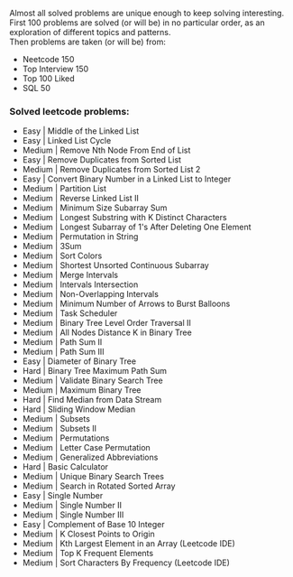 Almost all solved problems are unique enough to keep solving interesting. \
First 100 problems are solved (or will be) in no particular order, as an exploration of different topics and patterns. \
Then problems are taken (or will be) from:
- Neetcode 150
- Top Interview 150
- Top 100 Liked
- SQL 50


### Solved leetcode problems:
- Easy | Middle of the Linked List
- Easy | Linked List Cycle
- Medium | Remove Nth Node From End of List
- Easy | Remove Duplicates from Sorted List
- Medium | Remove Duplicates from Sorted List 2
- Easy | Convert Binary Number in a Linked List to Integer
- Medium | Partition List
- Medium | Reverse Linked List II
- Medium | Minimum Size Subarray Sum
- Medium | Longest Substring with K Distinct Characters
- Medium | Longest Subarray of 1's After Deleting One Element
- Medium | Permutation in String
- Medium | 3Sum
- Medium | Sort Colors
- Medium | Shortest Unsorted Continuous Subarray
- Medium | Merge Intervals
- Medium | Intervals Intersection
- Medium | Non-Overlapping Intervals
- Medium | Minimum Number of Arrows to Burst Balloons
- Medium | Task Scheduler
- Medium | Binary Tree Level Order Traversal II
- Medium | All Nodes Distance K in Binary Tree
- Medium | Path Sum II
- Medium | Path Sum III
- Easy | Diameter of Binary Tree
- Hard | Binary Tree Maximum Path Sum
- Medium | Validate Binary Search Tree
- Medium | Maximum Binary Tree
- Hard | Find Median from Data Stream
- Hard | Sliding Window Median
- Medium | Subsets
- Medium | Subsets II
- Medium | Permutations
- Medium | Letter Case Permutation
- Medium | Generalized Abbreviations
- Hard | Basic Calculator
- Medium | Unique Binary Search Trees
- Medium | Search in Rotated Sorted Array
- Easy | Single Number
- Medium | Single Number II
- Medium | Single Number III
- Easy | Complement of Base 10 Integer
- Medium | K Closest Points to Origin
- Medium | Kth Largest Element in an Array (Leetcode IDE)
- Medium | Top K Frequent Elements
- Medium | Sort Characters By Frequency (Leetcode IDE)
